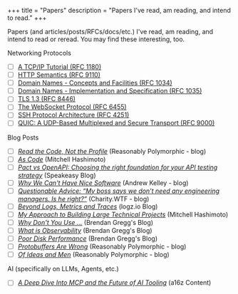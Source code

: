 +++
title = "Papers"
description = "Papers I've read, am reading, and intend to read."
+++

Papers (and articles/posts/RFCs/docs/etc.) I've read, am reading, and intend to read or reread. You may find these interesting, too.

Networking Protocols 
- [ ] [A TCP/IP Tutorial (RFC 1180)](https://www.rfc-editor.org/rfc/rfc1180)
- [ ] [HTTP Semantics (RFC 9110)](https://www.rfc-editor.org/rfc/rfc9110.html) 
- [ ] [Domain Names - Concepts and Facilities (RFC 1034)](https://www.rfc-editor.org/rfc/rfc1034)
- [ ] [Domain Names - Implementation and Specification (RFC 1035)](https://www.rfc-editor.org/rfc/rfc1035)
- [ ] [TLS 1.3 (RFC 8446)](https://www.rfc-editor.org/rfc/rfc8446)
- [ ] [The WebSocket Protocol (RFC 6455)](https://www.rfc-editor.org/rfc/rfc6455)
- [ ] [SSH Protocol Architecture (RFC 4251)](https://www.rfc-editor.org/rfc/rfc4251)
- [ ] [QUIC: A UDP-Based Multiplexed and Secure Transport (RFC 9000)](https://www.rfc-editor.org/rfc/rfc9000)

Blog Posts
- [ ] [*Read the Code, Not the Profile*](https://reasonablypolymorphic.com/blog/read-the-code/) (Reasonably Polymorphic - blog)
- [ ] [*As Code*](https://mitchellh.com/writing/as-code) (Mitchell Hashimoto)
- [ ] [*Pact vs OpenAPI: Choosing the right foundation for your API testing strategy*](https://www.speakeasy.com/post/pact-vs-openapi) (Speakeasy Blog)
- [ ] [*Why We Can't Have Nice Software*](https://andrewkelley.me/post/why-we-cant-have-nice-software.html) (Andrew Kelley - blog)
- [ ] [*Questionable Advice: “My boss says we don’t need any engineering managers. Is he right?”*](https://charity.wtf/2024/01/05/questionable-advice-my-boss-says-we-dont-need-any-engineering-managers-is-he-right/) (Charity.WTF - blog)
- [ ] [*Beyond Logs, Metrics and Traces*](https://logz.io/blog/beyond-logs-metrics-traces/) (logz.io Blog)
- [ ] [*My Approach to Building Large Technical Projects*](https://mitchellh.com/writing/building-large-technical-projects) (Mitchell Hashimoto)
- [ ] [*Why Don't You Use ...*](https://www.brendangregg.com/blog/2022-03-19/why-dont-you-use.html) (Brendan Gregg's Blog)
- [ ] [*What is Observability*](https://www.brendangregg.com/blog/2021-05-23/what-is-observability.html) (Brendan Gregg's Blog)
- [ ] [*Poor Disk Performance*](https://www.brendangregg.com/blog/2021-05-09/poor-disk-performance.html) (Brendan Gregg's Blog)
- [ ] [*Protobuffers Are Wrong*](https://reasonablypolymorphic.com/blog/protos-are-wrong/) (Reasonably Polymorphic - blog)
- [ ] [*Of Ideas and Men*](https://reasonablypolymorphic.com/blog/ideas-and-men/index.html) (Reasonably Polymorphic - blog)

AI (specifically on LLMs, Agents, etc.)
- [ ] [*A Deep Dive Into MCP and the Future of AI Tooling*](https://a16z.com/a-deep-dive-into-mcp-and-the-future-of-ai-tooling/) (a16z Content)